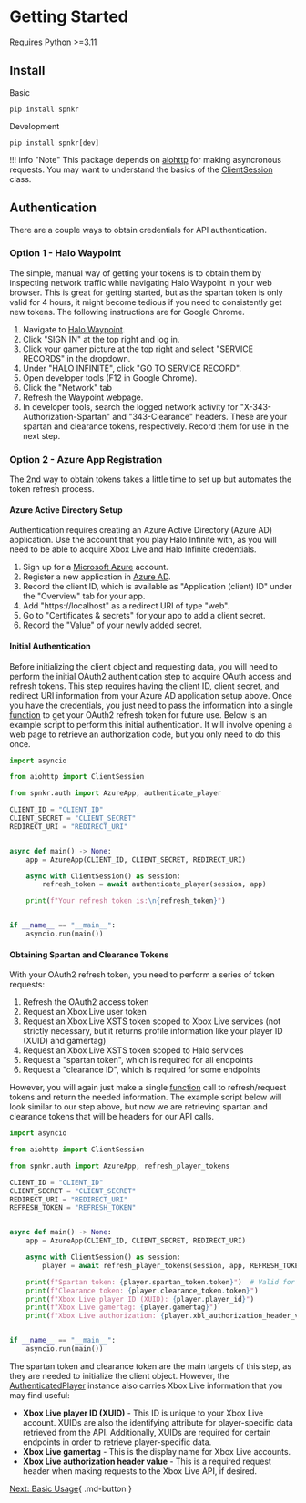 # Getting Started

Requires Python >=3.11

## Install

Basic
```shell
pip install spnkr
```

Development
```shell
pip install spnkr[dev]
```

!!! info "Note"
    This package depends on [aiohttp](https://docs.aiohttp.org/en/stable/) for making asyncronous requests. You may want to understand the basics of the [ClientSession](https://docs.aiohttp.org/en/stable/client_reference.html#client-session) class.

## Authentication

There are a couple ways to obtain credentials for API authentication.

### Option 1 - Halo Waypoint

The simple, manual way of getting your tokens is to obtain them by inspecting network traffic while navigating Halo Waypoint in your web browser. This is great for getting started, but as the spartan token is only valid for 4 hours, it might become tedious if you need to consistently get new tokens. The following instructions are for Google Chrome.

1. Navigate to [Halo Waypoint](https://www.halowaypoint.com/).
1. Click "SIGN IN" at the top right and log in.
1. Click your gamer picture at the top right and select "SERVICE RECORDS" in the dropdown.
1. Under "HALO INFINITE", click "GO TO SERVICE RECORD".
1. Open developer tools (F12 in Google Chrome).
1. Click the "Network" tab
1. Refresh the Waypoint webpage.
1. In developer tools, search the logged network activity for "X-343-Authorization-Spartan" and "343-Clearance" headers. These are your spartan and clearance tokens, respectively. Record them for use in the next step.

### Option 2 - Azure App Registration

The 2nd way to obtain tokens takes a little time to set up but automates the token refresh process.

#### Azure Active Directory Setup

Authentication requires creating an Azure Active Directory (Azure AD) application. Use the account that you play Halo Infinite with, as you will need to be able to acquire Xbox Live and Halo Infinite credentials.

1. Sign up for a [Microsoft Azure](https://azure.microsoft.com/en-us) account.
1. Register a new application in [Azure AD](https://portal.azure.com/#blade/Microsoft_AAD_RegisteredApps/ApplicationsListBlade).
1. Record the client ID, which is available as "Application (client) ID" under the "Overview" tab for your app.
1. Add "https://localhost" as a redirect URI of type "web".
1. Go to "Certificates & secrets" for your app to add a client secret.
1. Record the "Value" of your newly added secret.

#### Initial Authentication

Before initializing the client object and requesting data, you will need to perform the initial OAuth2 authentication step to acquire OAuth access and refresh tokens. This step requires having the client ID, client secret, and redirect URI information from your Azure AD application setup above. Once you have the credentials, you just need to pass the information into a single [function](reference/authentication.md#spnkr.auth.core.authenticate_player) to get your OAuth2 refresh token for future use. Below is an example script to perform this initial authentication. It will involve opening a web page to retrieve an authorization code, but you only need to do this once.

```python
import asyncio

from aiohttp import ClientSession

from spnkr.auth import AzureApp, authenticate_player

CLIENT_ID = "CLIENT_ID"
CLIENT_SECRET = "CLIENT_SECRET"
REDIRECT_URI = "REDIRECT_URI"


async def main() -> None:
    app = AzureApp(CLIENT_ID, CLIENT_SECRET, REDIRECT_URI)

    async with ClientSession() as session:
        refresh_token = await authenticate_player(session, app)

    print(f"Your refresh token is:\n{refresh_token}")


if __name__ == "__main__":
    asyncio.run(main())
```

#### Obtaining Spartan and Clearance Tokens

With your OAuth2 refresh token, you need to perform a series of token requests:

1. Refresh the OAuth2 access token
1. Request an Xbox Live user token
1. Request an Xbox Live XSTS token scoped to Xbox Live services (not strictly necessary, but it returns profile information like your player ID (XUID) and gamertag)
1. Request an Xbox Live XSTS token scoped to Halo services
1. Request a "spartan token", which is required for all endpoints
1. Request a "clearance ID", which is required for some endpoints

However, you will again just make a single [function](reference/authentication.md#spnkr.auth.core.refresh_player_tokens) call to refresh/request tokens and return the needed information. The example script below will look similar to our step above, but now we are retrieving spartan and clearance tokens that will be headers for our API calls.

```python
import asyncio

from aiohttp import ClientSession

from spnkr.auth import AzureApp, refresh_player_tokens

CLIENT_ID = "CLIENT_ID"
CLIENT_SECRET = "CLIENT_SECRET"
REDIRECT_URI = "REDIRECT_URI"
REFRESH_TOKEN = "REFRESH_TOKEN"


async def main() -> None:
    app = AzureApp(CLIENT_ID, CLIENT_SECRET, REDIRECT_URI)

    async with ClientSession() as session:
        player = await refresh_player_tokens(session, app, REFRESH_TOKEN)

    print(f"Spartan token: {player.spartan_token.token}")  # Valid for 4 hours.
    print(f"Clearance token: {player.clearance_token.token}")
    print(f"Xbox Live player ID (XUID): {player.player_id}")
    print(f"Xbox Live gamertag: {player.gamertag}")
    print(f"Xbox Live authorization: {player.xbl_authorization_header_value}")


if __name__ == "__main__":
    asyncio.run(main())
```

The spartan token and clearance token are the main targets of this step, as they are needed to initialize the client object. However, the [AuthenticatedPlayer](reference/authentication.md#spnkr.auth.player.AuthenticatedPlayer) instance also carries Xbox Live information that you may find useful:

- **Xbox Live player ID (XUID)** - This ID is unique to your Xbox Live account. XUIDs are also the identifying attribute for player-specific data retrieved from the API. Additionally, XUIDs are required for certain endpoints in order to retrieve player-specific data.
- **Xbox Live gamertag** - This is the display name for Xbox Live accounts.
- **Xbox Live authorization header value** - This is a required request header when making requests to the Xbox Live API, if desired.

[Next: Basic Usage](basic-usage.md){ .md-button }